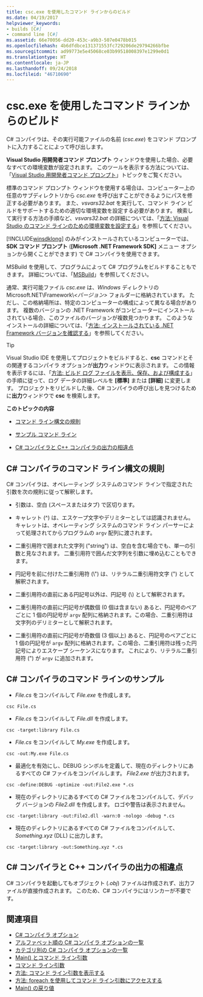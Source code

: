 ```yaml
---
title: csc.exe を使用したコマンド ラインからのビルド
ms.date: 04/19/2017
helpviewer_keywords:
- builds [C#]
- command line [C#]
ms.assetid: 66e70056-dd20-453c-a9b3-507e0478b015
ms.openlocfilehash: 4b6dfdbce131371553fc729206de29794266bfbe
ms.sourcegitcommit: ad99773e5e45068ce03b99518008397e1299e0d1
ms.translationtype: HT
ms.contentlocale: ja-JP
ms.lasthandoff: 09/24/2018
ms.locfileid: "46710690"
---
```

# <a name="command-line-build-with-cscexe"></a>csc.exe を使用したコマンド ラインからのビルド
C# コンパイラは、その実行可能ファイルの名前 (*csc.exe*) をコマンド プロンプトに入力することによって呼び出します。

**Visual Studio 用開発者コマンド プロンプト** ウィンドウを使用した場合、必要なすべての環境変数が設定されます。 このツールを表示する方法については、「[Visual Studio 用開発者コマンド プロンプト](../../../framework/tools/developer-command-prompt-for-vs.md)」トピックをご覧ください。 

標準のコマンド プロンプト ウィンドウを使用する場合は、コンピューター上の任意のサブディレクトリから *csc.exe* を呼び出すことができるようにパスを修正する必要があります。 また、*vsvars32.bat* を実行して、コマンド ライン ビルドをサポートするための適切な環境変数を設定する必要があります。 検索して実行する方法の手順など、*vsvars32.bat* の詳細については、「[方法: Visual Studio のコマンド ラインのための環境変数を設定する](../../../csharp/language-reference/compiler-options/how-to-set-environment-variables-for-the-visual-studio-command-line.md)」を参照してください。

[!INCLUDE[winsdklong](~/includes/winsdklong-md.md)] のみがインストールされているコンピューターでは、**SDK コマンド プロンプト** (**[Microsoft .NET Framework SDK]** メニュー オプションから開くことができます) で C# コンパイラを使用できます。

MSBuild を使用して、プログラムによって C# プログラムをビルドすることもできます。 詳細については、「[MSBuild](/visualstudio/msbuild/msbuild)」を参照してください。

通常、実行可能ファイル *csc.exe* は、*Windows* ディレクトリの Microsoft.NET\Framework\\*\<バージョン>* フォルダーに格納されています。 ただし、この格納場所は、特定のコンピューターの構成によって異なる場合があります。 複数のバージョンの .NET Framework がコンピューターにインストールされている場合、このファイルのバージョンが複数見つかります。 このようなインストールの詳細については、「[方法: インストールされている .NET Framework バージョンを確認する](../../../framework/migration-guide/how-to-determine-which-versions-are-installed.md)」を参照してください。

> [!TIP]
>  Visual Studio IDE を使用してプロジェクトをビルドすると、**csc** コマンドとその関連するコンパイラ オプションが**出力**ウィンドウに表示されます。 この情報を表示するには、「[方法: ビルド ログ ファイルを表示、保存、および構成する](/visualstudio/ide/how-to-view-save-and-configure-build-log-files#to-change-the-amount-of-information-included-in-the-build-log)」の手順に従って、ログ データの詳細レベルを **[標準]** または **[詳細]** に変更します。 プロジェクトをリビルドした後、C# コンパイラの呼び出しを見つけるために**出力**ウィンドウで **csc** を検索します。

 **このトピックの内容**

- [コマンド ライン構文の規則](#-rules-for-command-line-syntax-for-the-c-compiler)

- [サンプル コマンド ライン](#sample-command-lines-for-the-c-compiler)

- [C# コンパイラと C++ コンパイラの出力の相違点](#differences-between-c-compiler-and-c-compiler-output)

## <a name="rules-for-command-line-syntax-for-the-c-compiler"></a>C# コンパイラのコマンド ライン構文の規則

C# コンパイラは、オペレーティング システムのコマンド ラインで指定された引数を次の規則に従って解釈します。

- 引数は、空白 (スペースまたはタブ) で区切ります。

- キャレット (^) は、エスケープ文字やデリミターとしては認識されません。 キャレットは、オペレーティング システムのコマンド ライン パーサーによって処理されてからプログラムの `argv` 配列に渡されます。

- 二重引用符で囲まれた文字列 ("string") は、空白を含む場合でも、単一の引数と見なされます。 二重引用符で囲んだ文字列を引数に埋め込むこともできます。

- 円記号を前に付けた二重引用符 (\\") は、リテラル二重引用符文字 (") として解釈されます。

- 二重引用符の直前にある円記号以外は、円記号 (\\) として解釈されます。

- 二重引用符の直前に円記号が偶数個 (0 個は含まない) あると、円記号のペアごとに 1 個の円記号が `argv` 配列に格納されます。この場合、二重引用符は文字列のデリミターとして解釈されます。

- 二重引用符の直前に円記号が奇数個 (3 個以上) あると、円記号のペアごとに 1 個の円記号が `argv` 配列に格納されます。この場合、二重引用符は残った円記号によりエスケープ シーケンスになります。 これにより、リテラル二重引用符 (") が `argv` に追加されます。

## <a name="sample-command-lines-for-the-c-compiler"></a>C# コンパイラのコマンド ラインのサンプル

- *File.cs* をコンパイルして *File.exe* を作成します。

```console
csc File.cs 
```

- *File.cs* をコンパイルして *File.dll* を作成します。

```console
csc -target:library File.cs
```

- *File.cs* をコンパイルして *My.exe* を作成します。

```console
csc -out:My.exe File.cs
```

- 最適化を有効にし、DEBUG シンボルを定義して、現在のディレクトリにあるすべての C# ファイルをコンパイルします。 *File2.exe* が出力されます。

```console
csc -define:DEBUG -optimize -out:File2.exe *.cs
```

- 現在のディレクトリにあるすべての C# ファイルをコンパイルして、デバッグ バージョンの *File2.dll* を作成します。 ロゴや警告は表示されません。

```console
csc -target:library -out:File2.dll -warn:0 -nologo -debug *.cs
```

- 現在のディレクトリにあるすべての C# ファイルをコンパイルして、*Something.xyz* (DLL) に出力します。

```console
csc -target:library -out:Something.xyz *.cs
```

## <a name="differences-between-c-compiler-and-c-compiler-output"></a>C# コンパイラと C++ コンパイラの出力の相違点
C# コンパイラを起動してもオブジェクト (*.obj*) ファイルは作成されず、出力ファイルが直接作成されます。 このため、C# コンパイラにはリンカーが不要です。

## <a name="see-also"></a>関連項目

- [C# コンパイラ オプション](../../../csharp/language-reference/compiler-options/index.md)  
- [アルファベット順の C# コンパイラ オプションの一覧](../../../csharp/language-reference/compiler-options/listed-alphabetically.md)  
- [カテゴリ別の C# コンパイラ オプションの一覧](../../../csharp/language-reference/compiler-options/listed-by-category.md)  
- [Main() とコマンド ライン引数](../../../csharp/programming-guide/main-and-command-args/index.md)  
- [コマンド ライン引数](../../../csharp/programming-guide/main-and-command-args/command-line-arguments.md)  
- [方法: コマンド ライン引数を表示する](../../../csharp/programming-guide/main-and-command-args/how-to-display-command-line-arguments.md)  
- [方法: foreach を使用してコマンド ライン引数にアクセスする](../../../csharp/programming-guide/main-and-command-args/how-to-access-command-line-arguments-using-foreach.md)  
- [Main() の戻り値](../../../csharp/programming-guide/main-and-command-args/main-return-values.md)
